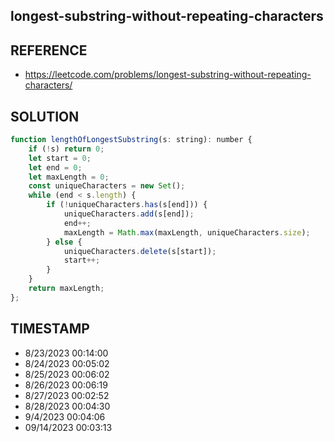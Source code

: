 ## longest-substring-without-repeating-characters

## REFERENCE

- https://leetcode.com/problems/longest-substring-without-repeating-characters/

## SOLUTION

``` javascript
function lengthOfLongestSubstring(s: string): number {
    if (!s) return 0;
    let start = 0;
    let end = 0;
    let maxLength = 0;
    const uniqueCharacters = new Set();
    while (end < s.length) {
        if (!uniqueCharacters.has(s[end])) {
            uniqueCharacters.add(s[end]);
            end++;
            maxLength = Math.max(maxLength, uniqueCharacters.size);
        } else {
            uniqueCharacters.delete(s[start]);
            start++;
        }
    }
    return maxLength;
};
```


## TIMESTAMP

- 8/23/2023 00:14:00 
- 8/24/2023 00:05:02 
- 8/25/2023 00:06:02 
- 8/26/2023 00:06:19
- 8/27/2023 00:02:52
- 8/28/2023 00:04:30
- 9/4/2023 00:04:06
- 09/14/2023 00:03:13












